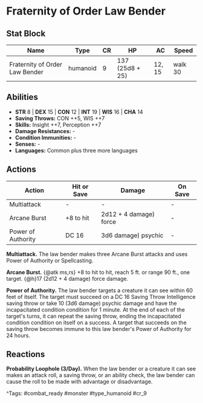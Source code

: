 # Fraternity of Order Law Bender

## Stat Block

| Name | Type | CR | HP | AC | Speed |
|------|------|----|----|----|-------|
| Fraternity of Order Law Bender | humanoid | 9 | 137 (25d8 + 25) | 12, 15 | walk 30 |

## Abilities

- **STR** 8 | **DEX** 15 | **CON** 12 | **INT** 19 | **WIS** 16 | **CHA** 14
- **Saving Throws:** CON ++5, WIS ++7  
- **Skills:** Insight ++7, Perception ++7  
- **Damage Resistances:** -  
- **Condition Immunities:** -  
- **Senses:** -  
- **Languages:** Common plus three more languages


## Actions

| Action | Hit or Save | Damage | On Save |
|--------|--------------|--------|----------|
| Multiattack | - | - | - |
| Arcane Burst | +8 to hit | 2d12 + 4 damage) force | - |
| Power of Authority | DC 16 | 3d6 damage) psychic | - |

**Multiattack.** The law bender makes three Arcane Burst attacks and uses Power of Authority or Spellcasting.

**Arcane Burst.** {@atk ms,rs} +8 to hit to hit, reach 5 ft. or range 90 ft., one target. {@h}17 (2d12 + 4 damage) force damage.

**Power of Authority.** The law bender targets a creature it can see within 60 feet of itself. The target must succeed on a DC 16 Saving Throw Intelligence saving throw or take 10 (3d6 damage) psychic damage and have the incapacitated condition condition for 1 minute. At the end of each of the target's turns, it can repeat the saving throw, ending the incapacitated condition condition on itself on a success. A target that succeeds on the saving throw becomes immune to this law bender's Power of Authority for 24 hours.

## Reactions

**Probability Loophole (3/Day).** When the law bender or a creature it can see makes an attack roll, a saving throw, or an ability check, the law bender can cause the roll to be made with advantage or disadvantage.



^Tags: #combat_ready #monster #type_humanoid #cr_9
